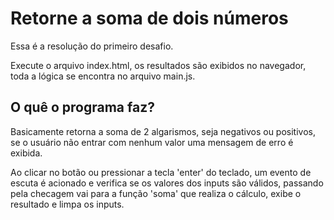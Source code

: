 # Retorne a soma de dois números 

Essa é a resolução do primeiro desafio.

Execute o arquivo index.html, os resultados são exibidos no navegador, toda a lógica se encontra no arquivo main.js.

## O quê o programa faz?

Basicamente retorna a soma de 2 algarismos, seja negativos ou positivos, se o usuário não entrar com nenhum valor uma mensagem de erro é exibida.

Ao clicar no botão ou pressionar a tecla 'enter' do teclado, um evento de escuta é acionado e verifica se os valores dos inputs são válidos, passando pela checagem vai para a função 'soma' que realiza o cálculo, exibe o resultado e limpa os inputs.
